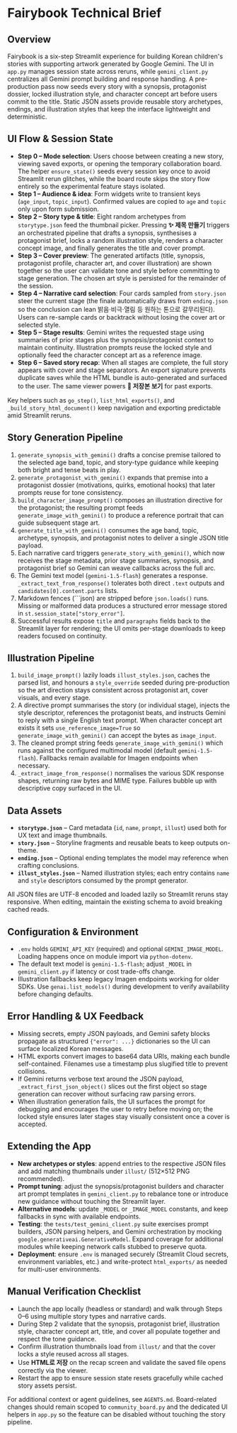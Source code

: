 # Fairybook Technical Brief

## Overview
Fairybook is a six-step Streamlit experience for building Korean children's stories with supporting artwork generated by Google Gemini. The UI in `app.py` manages session state across reruns, while `gemini_client.py` centralizes all Gemini prompt building and response handling. A pre-production pass now seeds every story with a synopsis, protagonist dossier, locked illustration style, and character concept art before users commit to the title. Static JSON assets provide reusable story archetypes, endings, and illustration styles that keep the interface lightweight and deterministic.

## UI Flow & Session State
- **Step 0 – Mode selection**: Users choose between creating a new story, viewing saved exports, or opening the temporary collaboration board. The helper `ensure_state()` seeds every session key once to avoid Streamlit rerun glitches, while the board route skips the story flow entirely so the experimental feature stays isolated.
- **Step 1 – Audience & idea**: Form widgets write to transient keys (`age_input`, `topic_input`). Confirmed values are copied to `age` and `topic` only upon form submission.
- **Step 2 – Story type & title**: Eight random archetypes from `storytype.json` feed the thumbnail picker. Pressing **✨ 제목 만들기** triggers an orchestrated pipeline that drafts a synopsis, synthesises a protagonist brief, locks a random illustration style, renders a character concept image, and finally generates the title and cover prompt.
- **Step 3 – Cover preview**: The generated artifacts (title, synopsis, protagonist profile, character art, and cover illustration) are shown together so the user can validate tone and style before committing to stage generation. The chosen art style is persisted for the remainder of the session.
- **Step 4 – Narrative card selection**: Four cards sampled from `story.json` steer the current stage (the finale automatically draws from `ending.json` so the conclusion can lean 밝음·비극·열림 등 원하는 톤으로 갈무리된다). Users can re-sample cards or backtrack without losing the cover art or selected style.
- **Step 5 – Stage results**: Gemini writes the requested stage using summaries of prior stages plus the synopsis/protagonist context to maintain continuity. Illustration prompts reuse the locked style and optionally feed the character concept art as a reference image.
- **Step 6 – Saved story recap**: When all stages are complete, the full story appears with cover and stage separators. An export signature prevents duplicate saves while the HTML bundle is auto-generated and surfaced to the user. The same viewer powers **📂 저장본 보기** for past exports.

Key helpers such as `go_step()`, `list_html_exports()`, and `_build_story_html_document()` keep navigation and exporting predictable amid Streamlit reruns.

## Story Generation Pipeline
1. `generate_synopsis_with_gemini()` drafts a concise premise tailored to the selected age band, topic, and story-type guidance while keeping both bright and tense beats in play.
2. `generate_protagonist_with_gemini()` expands that premise into a protagonist dossier (motivations, quirks, emotional hooks) that later prompts reuse for tone consistency.
3. `build_character_image_prompt()` composes an illustration directive for the protagonist; the resulting prompt feeds `generate_image_with_gemini()` to produce a reference portrait that can guide subsequent stage art.
4. `generate_title_with_gemini()` consumes the age band, topic, archetype, synopsis, and protagonist notes to deliver a single JSON title payload.
5. Each narrative card triggers `generate_story_with_gemini()`, which now receives the stage metadata, prior stage summaries, synopsis, and protagonist brief so Gemini can weave callbacks across the full arc.
6. The Gemini text model (`gemini-1.5-flash`) generates a response. `_extract_text_from_response()` tolerates both direct `.text` outputs and `candidates[0].content.parts` lists.
7. Markdown fences (```json) are stripped before `json.loads()` runs. Missing or malformed data produces a structured error message stored in `st.session_state["story_error"]`.
8. Successful results expose `title` and `paragraphs` fields back to the Streamlit layer for rendering; the UI omits per-stage downloads to keep readers focused on continuity.

## Illustration Pipeline
1. `build_image_prompt()` lazily loads `illust_styles.json`, caches the parsed list, and honours a `style_override` seeded during pre-production so the art direction stays consistent across protagonist art, cover visuals, and every stage.
2. A directive prompt summarises the story (or individual stage), injects the style descriptor, references the protagonist beats, and instructs Gemini to reply with a single English text prompt. When character concept art exists it sets `use_reference_image=True` so `generate_image_with_gemini()` can accept the bytes as `image_input`.
3. The cleaned prompt string feeds `generate_image_with_gemini()` which runs against the configured multimodal model (default `gemini-1.5-flash`). Fallbacks remain available for Imagen endpoints when necessary.
4. `_extract_image_from_response()` normalises the various SDK response shapes, returning raw bytes and MIME type. Failures bubble up with descriptive copy surfaced in the UI.

## Data Assets
- **`storytype.json`** – Card metadata (`id`, `name`, `prompt`, `illust`) used both for UX text and image thumbnails.
- **`story.json`** – Storyline fragments and reusable beats to keep outputs on-theme.
- **`ending.json`** – Optional ending templates the model may reference when crafting conclusions.
- **`illust_styles.json`** – Named illustration styles; each entry contains `name` and `style` descriptors consumed by the prompt generator.

All JSON files are UTF-8 encoded and loaded lazily so Streamlit reruns stay responsive. When editing, maintain the existing schema to avoid breaking cached reads.

## Configuration & Environment
- `.env` holds `GEMINI_API_KEY` (required) and optional `GEMINI_IMAGE_MODEL`. Loading happens once on module import via `python-dotenv`.
- The default text model is `gemini-1.5-flash`; adjust `_MODEL` in `gemini_client.py` if latency or cost trade-offs change.
- Illustration fallbacks keep legacy Imagen endpoints working for older SDKs. Use `genai.list_models()` during development to verify availability before changing defaults.

## Error Handling & UX Feedback
- Missing secrets, empty JSON payloads, and Gemini safety blocks propagate as structured `{"error": ...}` dictionaries so the UI can surface localized Korean messages.
- HTML exports convert images to base64 data URIs, making each bundle self-contained. Filenames use a timestamp plus slugified title to prevent collisions.
- If Gemini returns verbose text around the JSON payload, `_extract_first_json_object()` slices out the first object so stage generation can recover without surfacing raw parsing errors.
- When illustration generation fails, the UI surfaces the prompt for debugging and encourages the user to retry before moving on; the locked style ensures later stages stay visually consistent once a cover is accepted.

## Extending the App
- **New archetypes or styles**: append entries to the respective JSON files and add matching thumbnails under `illust/` (512×512 PNG recommended).
- **Prompt tuning**: adjust the synopsis/protagonist builders and character art prompt templates in `gemini_client.py` to rebalance tone or introduce new guidance without touching the Streamlit layer.
- **Alternative models**: update `_MODEL` or `_IMAGE_MODEL` constants, and keep fallbacks in sync with available endpoints.
- **Testing**: the `tests/test_gemini_client.py` suite exercises prompt builders, JSON parsing helpers, and Gemini orchestration by mocking `google.generativeai.GenerativeModel`. Expand coverage for additional modules while keeping network calls stubbed to preserve quota.
- **Deployment**: ensure `.env` is managed securely (Streamlit Cloud secrets, environment variables, etc.) and write-protect `html_exports/` as needed for multi-user environments.

## Manual Verification Checklist
- Launch the app locally (headless or standard) and walk through Steps 0–6 using multiple story types and narrative cards.
- During Step 2 validate that the synopsis, protagonist brief, illustration style, character concept art, title, and cover all populate together and respect the tone guidance.
- Confirm illustration thumbnails load from `illust/` and that the cover locks a style reused across all stages.
- Use **HTML로 저장** on the recap screen and validate the saved file opens correctly via the viewer.
- Restart the app to ensure session state resets gracefully while cached story assets persist.

For additional context or agent guidelines, see `AGENTS.md`. Board-related changes should remain scoped to `community_board.py` and the dedicated UI helpers in `app.py` so the feature can be disabled without touching the story pipeline.
